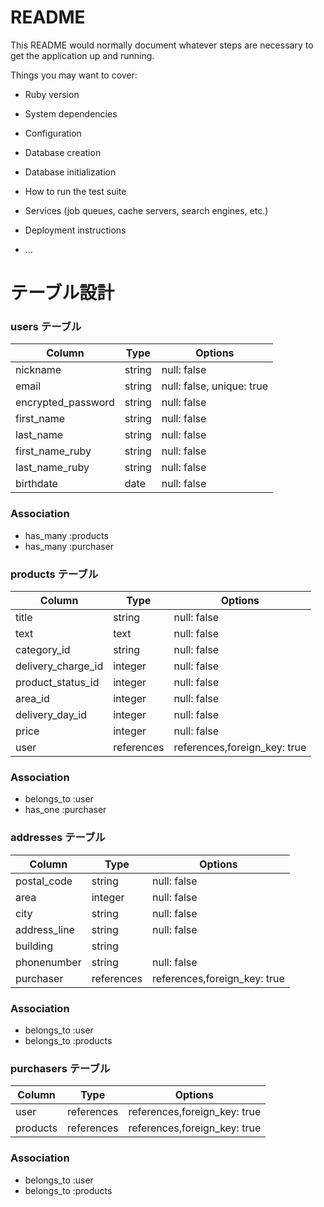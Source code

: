# README

This README would normally document whatever steps are necessary to get the
application up and running.

Things you may want to cover:

* Ruby version

* System dependencies

* Configuration

* Database creation

* Database initialization

* How to run the test suite

* Services (job queues, cache servers, search engines, etc.)

* Deployment instructions

* ...

# テーブル設計

### users テーブル

| Column           | Type  | Options                  |
| ---------------- | ----- | ------------------------ |
|nickname          |string | null: false              |
|email             |string | null: false, unique: true|
|encrypted_password|string | null: false              |
|first_name        |string | null: false              |
|last_name         |string | null: false              |
|first_name_ruby   |string | null: false              |
|last_name_ruby    |string | null: false              |
|birthdate         |date   | null: false              |


### Association
- has_many :products
- has_many :purchaser

### products テーブル

| Column            | Type      | Options                      |
| ----------------- | --------- | ---------------------------- |
|title              |string     | null: false                  |
|text               |text       | null: false                  |
|category_id        |string     | null: false                  |
|delivery_charge_id |integer    | null: false                  |
|product_status_id  |integer    | null: false                  |
|area_id            |integer    | null: false                  |
|delivery_day_id    |integer    | null: false                  |
|price              |integer    | null: false                  |
|user               |references | references,foreign_key: true |

### Association

- belongs_to :user 
- has_one :purchaser 

### addresses テーブル

| Column     | Type      | Options                      |
| ---------- | --------- | ---------------------------- |
|postal_code |string     | null: false                  |
|area        |integer    | null: false                  |
|city        |string     | null: false                  |
|address_line|string     | null: false                  |
|building    |string     |                              |
|phonenumber |string     | null: false                  |
|purchaser   |references | references,foreign_key: true |

### Association

- belongs_to :user
- belongs_to :products

### purchasers テーブル

| Column     | Type      | Options                      |
| ---------- | --------- | ---------------------------- |
|user        |references | references,foreign_key: true |
|products    |references | references,foreign_key: true |

### Association

- belongs_to :user
- belongs_to :products